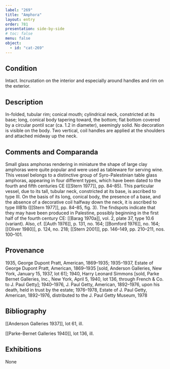 ```yaml
---
label: "269"
title: "Amphora"
layout: entry
order: 781
presentation: side-by-side
# toc: false
menu: false
object:
  - id: "cat-269"
---
```


## Condition

Intact. Incrustation on the interior and especially around handles and rim on the exterior.

## Description

In-folded, tubular rim; conical mouth; cylindrical neck, constricted at its base; long, conical body tapering toward, the bottom; flat bottom covered by a circular pontil scar (ca. 1.2 in diameter), seemingly solid. No decoration is visible on the body. Two vertical, coil handles are applied at the shoulders and attached midway up the neck.

## Comments and Comparanda

Small glass amphoras rendering in miniature the shape of large clay amphoras were quite popular and were used as tableware for serving wine. This vessel belongs to a distinctive group of Syro-Palestinian table glass amphoras, appearing in four different types, which have been dated to the fourth and fifth centuries CE ([[Stern 1977]], pp. 84–85). This particular vessel, due to its tall, tubular neck, constricted at its base, is ascribed to type III. On the basis of its long, conical body, the presence of a base, and the absence of a decorative coil halfway down the neck, it is ascribed to type IIIB1b ([[Stern 1977]], pp. 84–85, fig. 3). The findspots indicate that they may have been produced in Palestine, possibly beginning in the first half of the fourth century CE: [[Barag 1970a]], vol. 2, plate 37, type 10.6 (variant). Also, cf. [[Auth 1976]], p. 131, no. 164; [[Bomford 1976]], no. 164; [[Oliver 1980]], p. 124, no. 218; [[Stern 2001]], pp. 146–149, pp. 210–211, nos. 100–101.

## Provenance

1935, George Dupont Pratt, American, 1869–1935; 1935–1937, Estate of George Dupont Pratt, American, 1869–1935 \[sold, Anderson Galleries, New York, January 15, 1937, lot 61\]; 1940, Harry Leonard Simmons \[sold, Parke Bernet Galleries, Inc., New York, April 5, 1940, lot 136, through French & Co. to J. Paul Getty\]; 1940–1976, J. Paul Getty, American, 1892–1976, upon his death, held in trust by the estate; 1976–1978, Estate of J. Paul Getty, American, 1892–1976, distributed to the J. Paul Getty Museum, 1978

## Bibliography

[[Anderson Galleries 1937]], lot 61, ill.

[[Parke-Bernet Galleries 1940]], lot 136, ill.

## Exhibitions

None
